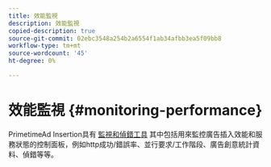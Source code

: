 ```yaml
---
title: 效能監視
description: 效能監視
copied-description: true
source-git-commit: 02ebc3548a254b2a6554f1ab34afbb3ea5f09bb8
workflow-type: tm+mt
source-wordcount: '45'
ht-degree: 0%

---
```


# 效能監視 {#monitoring-performance}

PrimetimeAd Insertion具有 [監視和偵錯工具](https://ssai.console.primetime.adobe.com/) 其中包括用來監控廣告插入效能和服務狀態的控制面板，例如http成功/錯誤率、並行要求/工作階段、廣告創意統計資料、偵錯等等。
